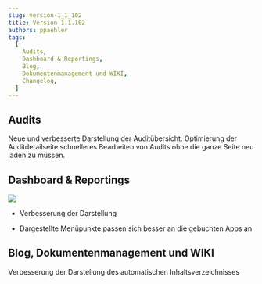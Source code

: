 ```yaml
---
slug: version-1_1_102
title: Version 1.1.102
authors: ppaehler
tags:
  [
    Audits,
    Dashboard & Reportings,
    Blog,
    Dokumentenmanagement und WIKI,
    Changelog,
  ]
---
```


## Audits

Neue und verbesserte Darstellung der Auditübersicht. Optimierung der Auditdetailseite schnelleres Bearbeiten von Audits ohne die ganze Seite neu laden zu müssen.

## Dashboard & Reportings

![](https://caqadmin.blob.core.windows.net/releasenotes/87-images/mceclip0.png)

- Verbesserung der Darstellung

- Dargestellte Menüpunkte passen sich besser an die gebuchten Apps an

## Blog, Dokumentenmanagement und WIKI

Verbesserung der Darstellung des automatischen Inhaltsverzeichnisses
